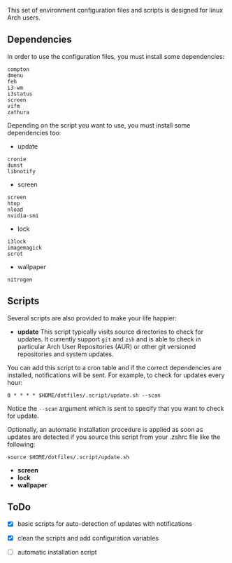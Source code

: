 This set of environment configuration files and scripts is designed for linux Arch users.

Dependencies
------------
In order to use the configuration files, you must install some dependencies:

```
compton
dmenu
feh
i3-wm
i3status
screen
vifm
zathura
```

Depending on the script you want to use, you must install some dependencies too:
- update
```
cronie
dunst
libnotify
```

- screen
```
screen
htop
nload
nvidia-smi
```

- lock
```
i3lock
imagemagick
scrot
```

- wallpaper
```
nitrogen
```

Scripts
-------
Several scripts are also provided to make your life happier:

- **update**
This script typically visits source directories to check for updates. It currently support `git` and `zsh`
and is able to check in particular Arch User Repositories (AUR) or other git versioned repositories and
system updates.

You can add this script to a cron table and if the correct dependencies are installed, notifications
will be sent. For example, to check for updates every hour:

`0 * * * * $HOME/dotfiles/.script/update.sh --scan`

Notice the `--scan` argument which is sent to specify that you want to check for update.

Optionally, an automatic installation procedure is applied as soon as updates are detected
if you source this script from your .zshrc file like the following:

`source $HOME/dotfiles/.script/update.sh`

- **screen**
- **lock**
- **wallpaper**

ToDo
----
- [x] basic scripts for auto-detection of updates with notifications
- [x] clean the scripts and add configuration variables
- [ ] automatic installation script

